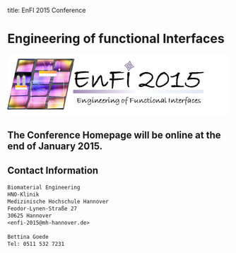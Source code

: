 title: EnFI 2015 Conference

Engineering of functional Interfaces
====================================

![Logo](03_enfi-2015/logo.png)

The Conference Homepage will be online at the end of January 2015.
---


<!--
News
----

### Opening of Conference Website

Datum | The EnFI-2015 website is now online available.
Early birds may start [sending in abstracts](03_enfi-2015/abstractsubmission.html).
### Sponsors

Logos der Sponsoren und links zu deren Websites


***
-->
Contact Information
-------

```
Biomaterial Engineering
HNO-Klinik
Medizinische Hochschule Hannover
Feodor-Lynen-Straße 27
30625 Hannover
<enfi-2015@mh-hannover.de>

Bettina Goede
Tel: 0511 532 7231
```